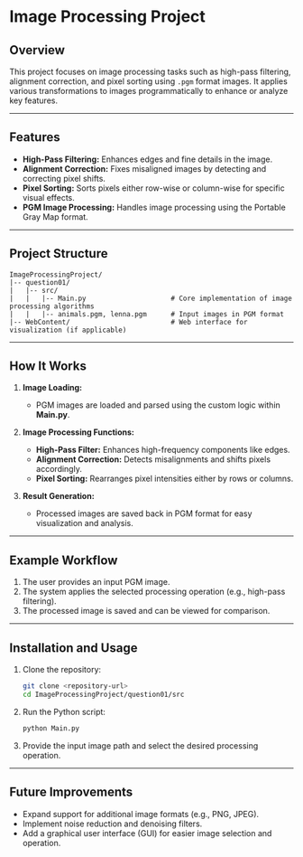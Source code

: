 # Image Processing Project

## Overview
This project focuses on image processing tasks such as high-pass filtering, alignment correction, and pixel sorting using `.pgm` format images. It applies various transformations to images programmatically to enhance or analyze key features.

---

## Features
- **High-Pass Filtering:** Enhances edges and fine details in the image.
- **Alignment Correction:** Fixes misaligned images by detecting and correcting pixel shifts.
- **Pixel Sorting:** Sorts pixels either row-wise or column-wise for specific visual effects.
- **PGM Image Processing:** Handles image processing using the Portable Gray Map format.

---

## Project Structure

```
ImageProcessingProject/
|-- question01/
|   |-- src/
|   |   |-- Main.py                     # Core implementation of image processing algorithms
|   |   |-- animals.pgm, lenna.pgm      # Input images in PGM format
|-- WebContent/                         # Web interface for visualization (if applicable)
```

---

## How It Works

1. **Image Loading:**
    - PGM images are loaded and parsed using the custom logic within **Main.py**.

2. **Image Processing Functions:**
    - **High-Pass Filter:** Enhances high-frequency components like edges.
    - **Alignment Correction:** Detects misalignments and shifts pixels accordingly.
    - **Pixel Sorting:** Rearranges pixel intensities either by rows or columns.

3. **Result Generation:**
    - Processed images are saved back in PGM format for easy visualization and analysis.

---

## Example Workflow
1. The user provides an input PGM image.
2. The system applies the selected processing operation (e.g., high-pass filtering).
3. The processed image is saved and can be viewed for comparison.

---

## Installation and Usage

1. Clone the repository:
    ```bash
    git clone <repository-url>
    cd ImageProcessingProject/question01/src
    ```

2. Run the Python script:
    ```bash
    python Main.py
    ```

3. Provide the input image path and select the desired processing operation.

---

## Future Improvements
- Expand support for additional image formats (e.g., PNG, JPEG).
- Implement noise reduction and denoising filters.
- Add a graphical user interface (GUI) for easier image selection and operation.
